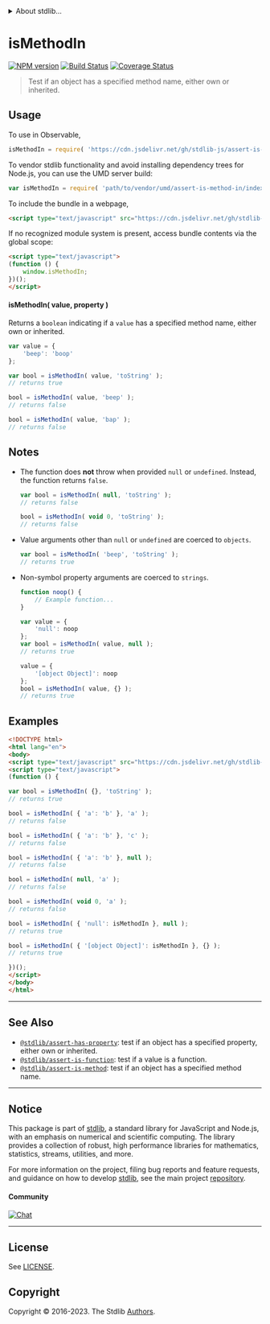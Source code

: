 <!--

@license Apache-2.0

Copyright (c) 2018 The Stdlib Authors.

Licensed under the Apache License, Version 2.0 (the "License");
you may not use this file except in compliance with the License.
You may obtain a copy of the License at

   http://www.apache.org/licenses/LICENSE-2.0

Unless required by applicable law or agreed to in writing, software
distributed under the License is distributed on an "AS IS" BASIS,
WITHOUT WARRANTIES OR CONDITIONS OF ANY KIND, either express or implied.
See the License for the specific language governing permissions and
limitations under the License.

-->


<details>
  <summary>
    About stdlib...
  </summary>
  <p>We believe in a future in which the web is a preferred environment for numerical computation. To help realize this future, we've built stdlib. stdlib is a standard library, with an emphasis on numerical and scientific computation, written in JavaScript (and C) for execution in browsers and in Node.js.</p>
  <p>The library is fully decomposable, being architected in such a way that you can swap out and mix and match APIs and functionality to cater to your exact preferences and use cases.</p>
  <p>When you use stdlib, you can be absolutely certain that you are using the most thorough, rigorous, well-written, studied, documented, tested, measured, and high-quality code out there.</p>
  <p>To join us in bringing numerical computing to the web, get started by checking us out on <a href="https://github.com/stdlib-js/stdlib">GitHub</a>, and please consider <a href="https://opencollective.com/stdlib">financially supporting stdlib</a>. We greatly appreciate your continued support!</p>
</details>

# isMethodIn

[![NPM version][npm-image]][npm-url] [![Build Status][test-image]][test-url] [![Coverage Status][coverage-image]][coverage-url] <!-- [![dependencies][dependencies-image]][dependencies-url] -->

> Test if an object has a specified method name, either own or inherited.



<section class="usage">

## Usage

To use in Observable,

```javascript
isMethodIn = require( 'https://cdn.jsdelivr.net/gh/stdlib-js/assert-is-method-in@umd/browser.js' )
```

To vendor stdlib functionality and avoid installing dependency trees for Node.js, you can use the UMD server build:

```javascript
var isMethodIn = require( 'path/to/vendor/umd/assert-is-method-in/index.js' )
```

To include the bundle in a webpage,

```html
<script type="text/javascript" src="https://cdn.jsdelivr.net/gh/stdlib-js/assert-is-method-in@umd/browser.js"></script>
```

If no recognized module system is present, access bundle contents via the global scope:

```html
<script type="text/javascript">
(function () {
    window.isMethodIn;
})();
</script>
```

#### isMethodIn( value, property )

Returns a `boolean` indicating if a `value` has a specified method name, either own or inherited.

```javascript
var value = {
    'beep': 'boop'
};

var bool = isMethodIn( value, 'toString' );
// returns true

bool = isMethodIn( value, 'beep' );
// returns false

bool = isMethodIn( value, 'bap' );
// returns false
```

</section>

<!-- /.usage -->

<section class="notes">

## Notes

-   The function does **not** throw when provided `null` or `undefined`. Instead, the function returns `false`.

    ```javascript
    var bool = isMethodIn( null, 'toString' );
    // returns false

    bool = isMethodIn( void 0, 'toString' );
    // returns false
    ```

-   Value arguments other than `null` or `undefined` are coerced to `objects`.

    ```javascript
    var bool = isMethodIn( 'beep', 'toString' );
    // returns true
    ```

-   Non-symbol property arguments are coerced to `strings`.

    ```javascript
    function noop() {
        // Example function...
    }

    var value = {
        'null': noop
    };
    var bool = isMethodIn( value, null );
    // returns true

    value = {
        '[object Object]': noop
    };
    bool = isMethodIn( value, {} );
    // returns true
    ```

</section>

<!-- /.notes -->

<section class="examples">

## Examples

<!-- eslint-disable object-curly-newline, object-curly-spacing -->

<!-- eslint no-undef: "error" -->

```html
<!DOCTYPE html>
<html lang="en">
<body>
<script type="text/javascript" src="https://cdn.jsdelivr.net/gh/stdlib-js/assert-is-method-in@umd/browser.js"></script>
<script type="text/javascript">
(function () {

var bool = isMethodIn( {}, 'toString' );
// returns true

bool = isMethodIn( { 'a': 'b' }, 'a' );
// returns false

bool = isMethodIn( { 'a': 'b' }, 'c' );
// returns false

bool = isMethodIn( { 'a': 'b' }, null );
// returns false

bool = isMethodIn( null, 'a' );
// returns false

bool = isMethodIn( void 0, 'a' );
// returns false

bool = isMethodIn( { 'null': isMethodIn }, null );
// returns true

bool = isMethodIn( { '[object Object]': isMethodIn }, {} );
// returns true

})();
</script>
</body>
</html>
```

</section>

<!-- /.examples -->

<!-- Section for related `stdlib` packages. Do not manually edit this section, as it is automatically populated. -->

<section class="related">

* * *

## See Also

-   <span class="package-name">[`@stdlib/assert-has-property`][@stdlib/assert/has-property]</span><span class="delimiter">: </span><span class="description">test if an object has a specified property, either own or inherited.</span>
-   <span class="package-name">[`@stdlib/assert-is-function`][@stdlib/assert/is-function]</span><span class="delimiter">: </span><span class="description">test if a value is a function.</span>
-   <span class="package-name">[`@stdlib/assert-is-method`][@stdlib/assert/is-method]</span><span class="delimiter">: </span><span class="description">test if an object has a specified method name.</span>

</section>

<!-- /.related -->

<!-- Section for all links. Make sure to keep an empty line after the `section` element and another before the `/section` close. -->


<section class="main-repo" >

* * *

## Notice

This package is part of [stdlib][stdlib], a standard library for JavaScript and Node.js, with an emphasis on numerical and scientific computing. The library provides a collection of robust, high performance libraries for mathematics, statistics, streams, utilities, and more.

For more information on the project, filing bug reports and feature requests, and guidance on how to develop [stdlib][stdlib], see the main project [repository][stdlib].

#### Community

[![Chat][chat-image]][chat-url]

---

## License

See [LICENSE][stdlib-license].


## Copyright

Copyright &copy; 2016-2023. The Stdlib [Authors][stdlib-authors].

</section>

<!-- /.stdlib -->

<!-- Section for all links. Make sure to keep an empty line after the `section` element and another before the `/section` close. -->

<section class="links">

[npm-image]: http://img.shields.io/npm/v/@stdlib/assert-is-method-in.svg
[npm-url]: https://npmjs.org/package/@stdlib/assert-is-method-in

[test-image]: https://github.com/stdlib-js/assert-is-method-in/actions/workflows/test.yml/badge.svg?branch=v0.1.0
[test-url]: https://github.com/stdlib-js/assert-is-method-in/actions/workflows/test.yml?query=branch:v0.1.0

[coverage-image]: https://img.shields.io/codecov/c/github/stdlib-js/assert-is-method-in/main.svg
[coverage-url]: https://codecov.io/github/stdlib-js/assert-is-method-in?branch=main

<!--

[dependencies-image]: https://img.shields.io/david/stdlib-js/assert-is-method-in.svg
[dependencies-url]: https://david-dm.org/stdlib-js/assert-is-method-in/main

-->

[chat-image]: https://img.shields.io/gitter/room/stdlib-js/stdlib.svg
[chat-url]: https://app.gitter.im/#/room/#stdlib-js_stdlib:gitter.im

[stdlib]: https://github.com/stdlib-js/stdlib

[stdlib-authors]: https://github.com/stdlib-js/stdlib/graphs/contributors

[umd]: https://github.com/umdjs/umd
[es-module]: https://developer.mozilla.org/en-US/docs/Web/JavaScript/Guide/Modules

[deno-url]: https://github.com/stdlib-js/assert-is-method-in/tree/deno
[umd-url]: https://github.com/stdlib-js/assert-is-method-in/tree/umd
[esm-url]: https://github.com/stdlib-js/assert-is-method-in/tree/esm
[branches-url]: https://github.com/stdlib-js/assert-is-method-in/blob/main/branches.md

[stdlib-license]: https://raw.githubusercontent.com/stdlib-js/assert-is-method-in/main/LICENSE

<!-- <related-links> -->

[@stdlib/assert/has-property]: https://github.com/stdlib-js/assert-has-property/tree/umd

[@stdlib/assert/is-function]: https://github.com/stdlib-js/assert-is-function/tree/umd

[@stdlib/assert/is-method]: https://github.com/stdlib-js/assert-is-method/tree/umd

<!-- </related-links> -->

</section>

<!-- /.links -->
